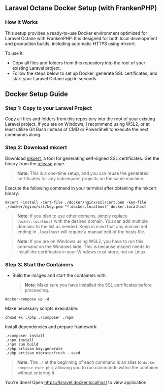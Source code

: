 ## Laravel Octane Docker Setup (with FrankenPHP)
### How It Works
This setup provides a ready-to-use Docker environment optimized for Laravel Octane with FrankenPHP. It is designed for both local development and production builds, including automatic HTTPS using mkcert.

To use it:
- Copy all files and folders from this repository into the root of your existing Laravel project.
- Follow the steps below to set up Docker, generate SSL certificates, and start your Laravel Octane app in seconds.

## Docker Setup Guide

### Step 1: Copy to your Laravel Project

Copy all files and folders from this repository into the root of your existing Laravel project. If you are on Windows, I recommend using WSL2, or at least utilize Git Bash instead of CMD or PowerShell to execute the next commands along.

### Step 2: Download mkcert

Download [mkcert](https://github.com/FiloSottile/mkcert), a tool for generating self-signed SSL certificates. Get the binary from the [release](https://github.com/FiloSottile/mkcert/releases) page.

> **Note**: This is a one-time setup, and you can reuse the generated certificates for any subsequent projects on the same machine.

Execute the following command in your terminal after obtaining the mkcert binary:

```shell
mkcert -install -cert-file ./docker/nginx/ssl/cert.pem -key-file ./docker/nginx/ssl/key.pem "*.docker.localhost" docker.localhost
```

> **Note**: If you plan to use other domains, simply replace `docker.localhost` with the desired domain. You can add multiple domains to the list as needed. Keep in mind that any domain not ending in `.localhost` will require a manual edit of the hosts file.

> **Note**: If you are on Windows using WSL2, you have to run this command on the Windows side. This is because mkcert needs to install the certificates in your Windows trust store, not on Linux.

### Step 3: Start the Containers

-   Build the images and start the containers with:
    > **Note**: Make sure you have installed the SSL certificates before proceeding.

```shell
docker-compose up -d
```

Make necessary scripts executable:

```shell
chmod +x ./php ./composer ./npm
```

Install dependencies and prepare framework:

```shell
./composer install
./npm install
./npm run build
./php artisan key:generate
./php artisan migrate:fresh --seed
```

> **Note**: The `./` at the beginning of each command is an alias to `docker compose exec php`, allowing you to run commands within the container without entering it.

You're done! Open https://laravel.docker.localhost to view application.
